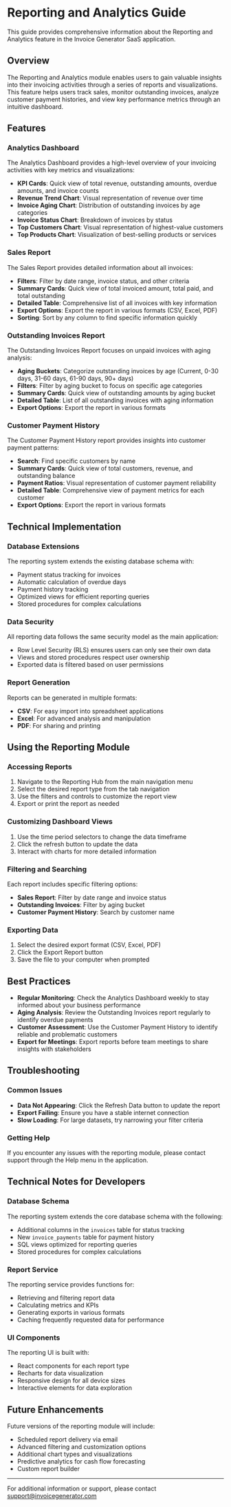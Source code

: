# Reporting and Analytics Guide

This guide provides comprehensive information about the Reporting and Analytics feature in the Invoice Generator SaaS application.

## Overview

The Reporting and Analytics module enables users to gain valuable insights into their invoicing activities through a series of reports and visualizations. This feature helps users track sales, monitor outstanding invoices, analyze customer payment histories, and view key performance metrics through an intuitive dashboard.

## Features

### Analytics Dashboard

The Analytics Dashboard provides a high-level overview of your invoicing activities with key metrics and visualizations:

- **KPI Cards**: Quick view of total revenue, outstanding amounts, overdue amounts, and invoice counts
- **Revenue Trend Chart**: Visual representation of revenue over time
- **Invoice Aging Chart**: Distribution of outstanding invoices by age categories
- **Invoice Status Chart**: Breakdown of invoices by status
- **Top Customers Chart**: Visual representation of highest-value customers
- **Top Products Chart**: Visualization of best-selling products or services

### Sales Report

The Sales Report provides detailed information about all invoices:

- **Filters**: Filter by date range, invoice status, and other criteria
- **Summary Cards**: Quick view of total invoiced amount, total paid, and total outstanding
- **Detailed Table**: Comprehensive list of all invoices with key information
- **Export Options**: Export the report in various formats (CSV, Excel, PDF)
- **Sorting**: Sort by any column to find specific information quickly

### Outstanding Invoices Report

The Outstanding Invoices Report focuses on unpaid invoices with aging analysis:

- **Aging Buckets**: Categorize outstanding invoices by age (Current, 0-30 days, 31-60 days, 61-90 days, 90+ days)
- **Filters**: Filter by aging bucket to focus on specific age categories
- **Summary Cards**: Quick view of outstanding amounts by aging bucket
- **Detailed Table**: List of all outstanding invoices with aging information
- **Export Options**: Export the report in various formats

### Customer Payment History

The Customer Payment History report provides insights into customer payment patterns:

- **Search**: Find specific customers by name
- **Summary Cards**: Quick view of total customers, revenue, and outstanding balance
- **Payment Ratios**: Visual representation of customer payment reliability
- **Detailed Table**: Comprehensive view of payment metrics for each customer
- **Export Options**: Export the report in various formats

## Technical Implementation

### Database Extensions

The reporting system extends the existing database schema with:

- Payment status tracking for invoices
- Automatic calculation of overdue days
- Payment history tracking
- Optimized views for efficient reporting queries
- Stored procedures for complex calculations

### Data Security

All reporting data follows the same security model as the main application:

- Row Level Security (RLS) ensures users can only see their own data
- Views and stored procedures respect user ownership
- Exported data is filtered based on user permissions

### Report Generation

Reports can be generated in multiple formats:

- **CSV**: For easy import into spreadsheet applications
- **Excel**: For advanced analysis and manipulation
- **PDF**: For sharing and printing

## Using the Reporting Module

### Accessing Reports

1. Navigate to the Reporting Hub from the main navigation menu
2. Select the desired report type from the tab navigation
3. Use the filters and controls to customize the report view
4. Export or print the report as needed

### Customizing Dashboard Views

1. Use the time period selectors to change the data timeframe
2. Click the refresh button to update the data
3. Interact with charts for more detailed information

### Filtering and Searching

Each report includes specific filtering options:

- **Sales Report**: Filter by date range and invoice status
- **Outstanding Invoices**: Filter by aging bucket
- **Customer Payment History**: Search by customer name

### Exporting Data

1. Select the desired export format (CSV, Excel, PDF)
2. Click the Export Report button
3. Save the file to your computer when prompted

## Best Practices

- **Regular Monitoring**: Check the Analytics Dashboard weekly to stay informed about your business performance
- **Aging Analysis**: Review the Outstanding Invoices report regularly to identify overdue payments
- **Customer Assessment**: Use the Customer Payment History to identify reliable and problematic customers
- **Export for Meetings**: Export reports before team meetings to share insights with stakeholders

## Troubleshooting

### Common Issues

- **Data Not Appearing**: Click the Refresh Data button to update the report
- **Export Failing**: Ensure you have a stable internet connection
- **Slow Loading**: For large datasets, try narrowing your filter criteria

### Getting Help

If you encounter any issues with the reporting module, please contact support through the Help menu in the application.

## Technical Notes for Developers

### Database Schema

The reporting system extends the core database schema with the following:

- Additional columns in the `invoices` table for status tracking
- New `invoice_payments` table for payment history
- SQL views optimized for reporting queries
- Stored procedures for complex calculations

### Report Service

The reporting service provides functions for:

- Retrieving and filtering report data
- Calculating metrics and KPIs
- Generating exports in various formats
- Caching frequently requested data for performance

### UI Components

The reporting UI is built with:

- React components for each report type
- Recharts for data visualization
- Responsive design for all device sizes
- Interactive elements for data exploration

## Future Enhancements

Future versions of the reporting module will include:

- Scheduled report delivery via email
- Advanced filtering and customization options
- Additional chart types and visualizations
- Predictive analytics for cash flow forecasting
- Custom report builder

---

For additional information or support, please contact support@invoicegenerator.com
